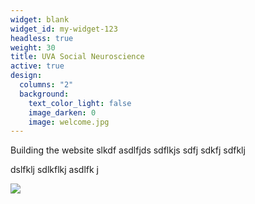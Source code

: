 ```yaml
---
widget: blank
widget_id: my-widget-123
headless: true
weight: 30
title: UVA Social Neuroscience
active: true
design:
  columns: "2"
  background:
    text_color_light: false
    image_darken: 0
    image: welcome.jpg
---
```

Building the website slkdf asdlfjds sdflkjs sdfj sdkfj sdfklj 



dslfklj sdlkflkj asdlfk j 

![]( "Grounds")